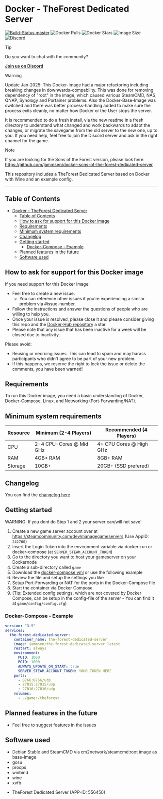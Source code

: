 # Docker - TheForest Dedicated Server

[![Build-Status master](https://github.com/jammsen/docker-the-forest-dedicated-server/blob/master/.github/workflows/docker-build-and-push-prod.yml/badge.svg)](https://github.com/jammsen/docker-the-forest-dedicated-server/blob/master/.github/workflows/docker-build-and-push-prod.yml)
![Docker Pulls](https://img.shields.io/docker/pulls/jammsen/the-forest-dedicated-server)
![Docker Stars](https://img.shields.io/docker/stars/jammsen/the-forest-dedicated-server)
![Image Size](https://img.shields.io/docker/image-size/jammsen/the-forest-dedicated-server/latest)
[![Discord](https://img.shields.io/discord/532141442731212810?logo=discord&label=Discord&link=https%3A%2F%2Fdiscord.gg%2F7tacb9Q6tj)](https://discord.gg/7tacb9Q6tj)

> [!TIP]
> Do you want to chat with the community?
>
> **[Join us on Discord](https://discord.gg/7tacb9Q6tj)**

> [!WARNING]  
> Update Jan-2025: This Docker-Image had a major refactoring including breaking changes in downwards-compability. This was done for removing dependency of "root" in the image, which caused various SteamCMD, NAS, QNAP, Synology and Portainer problems. Also the Docker-Base-Image was switched and there was better process-handling added to make sure the process exits cleanly, no matter how Docker or the User stops the server.
>
> It is recommended to do a fresh install, via the new readme in a fresh directory to understand what changed and work backwards to adapt the changes, or migrate the savegame from the old server to the new one, up to you. If you need help, feel free to join the Discord server and ask in the right channel for the game. 

> [!NOTE]  
> If you are looking for the Sons of the Forest version, please look here: https://github.com/jammsen/docker-sons-of-the-forest-dedicated-server

This repository includes a TheForest Dedicated Server based on Docker with Wine and an example config.

___

## Table of Contents

- [Docker - TheForest Dedicated Server](#docker---theforest-dedicated-server)
  - [Table of Contents](#table-of-contents)
  - [How to ask for support for this Docker image](#how-to-ask-for-support-for-this-docker-image)
  - [Requirements](#requirements)
  - [Minimum system requirements](#minimum-system-requirements)
  - [Changelog](#changelog)
  - [Getting started](#getting-started)
    - [Docker-Compose - Example](#docker-compose---example)
  - [Planned features in the future](#planned-features-in-the-future)
  - [Software used](#software-used)


## How to ask for support for this Docker image

If you need support for this Docker image:

- Feel free to create a new issue.
  - You can reference other issues if you're experiencing a similar problem via #issue-number.
- Follow the instructions and answer the questions of people who are willing to help you.
- Once your issue is resolved, please close it and please consider giving this repo and the [Docker-Hub repository](https://hub.docker.com/repository/docker/jammsen/the-forest-dedicated-server) a star.
- Please note that any issue that has been inactive for a week will be closed due to inactivity.

Please avoid:

- Reusing or necroing issues. This can lead to spam and may harass participants who didn't agree to be part of your new problem.
- If this happens, we reserve the right to lock the issue or delete the comments, you have been warned!

## Requirements

To run this Docker image, you need a basic understanding of Docker, Docker-Compose, Linux, and Networking (Port-Forwarding/NAT).

## Minimum system requirements

| Resource | Minimum (2-4 Players)   | Recommended (4 Players) |
| -------- | ----------------------- | ----------------------- |
| CPU      | 2-4 CPU-Cores @ Mid GHz | 4+ CPU Cores @ High GHz |
| RAM      | 4GB+ RAM                | 8GB+ RAM                |
| Storage  | 10GB+                   | 20GB+ (SSD prefered)    |

## Changelog

You can find the [changelog here](CHANGELOG.md)

## Getting started

WARNING: If you dont do Step 1 and 2 your server can/will not save!
1. Create a new game server account over at https://steamcommunity.com/dev/managegameservers (Use AppID: `242760`)
2. Insert the Login Token into the environment variable via docker-run or docker-compose (at `SERVER_STEAM_ACCOUNT_TOKEN`)
3. Go to the directory you want to host your gameserver on your Dockernode
4. Create a sub-directory called `game`
5. Download the [docker-compose.yml](docker-compose.yml) or use the following example
6. Review the file and setup the settings you like
7. Setup Port-Forwarding or NAT for the ports in the Docker-Compose file
8. Start the container via Docker Compose
9. (Tip: Extended config settings, which are not covered by Docker Compose, can be setup in the config-file of the server - You can find it at `game/config/config.cfg`)

### Docker-Compose - Example

```yaml
version: "3.9"
services:
  the-forest-dedicated-server:
    container_name: the-forest-dedicated-server
    image: jammsen/the-forest-dedicated-server:latest
    restart: always
    environment:
      PUID: 1000
      PGID: 1000
      ALWAYS_UPDATE_ON_START: true
      SERVER_STEAM_ACCOUNT_TOKEN: YOUR_TOKEN_HERE
    ports:
      - 8766:8766/udp
      - 27015:27015/udp
      - 27016:27016/udp
    volumes:
      - ./game:/theforest
```

## Planned features in the future

- Feel free to suggest features in the issues

## Software used

- Debian Stable and SteamCMD via cm2network/steamcmd:root image as base-image
- gosu
- procps
- winbind
- wine
- xvfb
* TheForest Dedicated Server (APP-ID: 556450)
